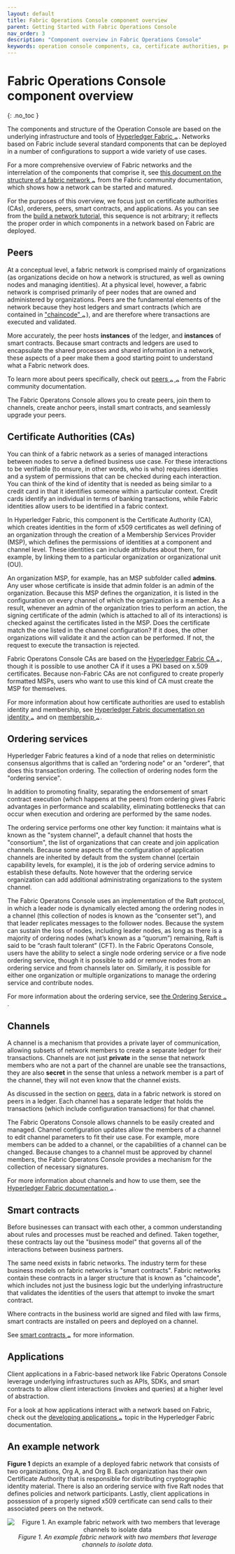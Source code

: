 ```yaml
---
layout: default
title: Fabric Operations Console component overview
parent: Getting Started with Fabric Operations Console
nav_order: 3
description: "Component overview in Fabric Operations Console"
keywords: operation console components, ca, certificate authorities, peer, ordering service, orderer, channel, smart contract, applications
---
```


# Fabric Operations Console component overview
{: .no_toc }

The components and structure of the Operation Console are based on the underlying infrastructure and tools of <a href="https://hyperledger-fabric.readthedocs.io/en/latest/" target="_blank">Hyperledger Fabric <img src="../images/external.png" width="10" alt="external" valign="middle"></a>. Networks based on Fabric include several standard components that can be deployed in a number of configurations to support a wide variety of use cases.

For a more comprehensive overview of Fabric networks and the interrelation of the components that comprise it, see <a href="https://hyperledger-fabric.readthedocs.io/en/latest/network/network.html" target="_blank">this document on the structure of a fabric network <img src="../images/external.png" width="10" alt="external" valign="middle"></a> from the Fabric community documentation, which shows how a network can be started and matured.

For the purposes of this overview, we focus just on certificate authorities (CAs), orderers, peers, smart contracts, and applications. As you can see from the [build a network tutorial](../getting_started/console-build-network.md), this sequence is not arbitrary; it reflects the proper order in which components in a network based on Fabric are deployed.

## Peers

At a conceptual level, a fabric network is comprised mainly of organizations (as organizations decide on how a network is structured, as well as owning nodes and managing identities). At a physical level, however, a fabric network is comprised primarily of peer nodes that are owned and administered by organizations. Peers are the fundamental elements of the network because they host ledgers and smart contracts (which are contained in <a href="https://hyperledger-fabric.readthedocs.io/en/latest/developapps/chaincodenamespace.html" target="_blank">"chaincode" <img src="../images/external.png" width="10" alt="external" valign="middle"></a>), and are therefore where transactions are executed and validated.

More accurately, the peer hosts **instances** of the ledger, and **instances** of smart contracts. Because smart contracts and ledgers are used to encapsulate the shared processes and shared information in a network, these aspects of a peer make them a good starting point to understand what a Fabric network does.

To learn more about peers specifically, check out <a href="https://hyperledger-fabric.readthedocs.io/en/latest/peers/peers.html" target="_blank">peers <img src="../images/external.png" width="10" alt="external" valign="middle"> <img src="../images/external.png" width="10" alt="external" valign="middle"></a> from the Fabric community documentation.

The Fabric Operatons Console allows you to create peers, join them to channels, create anchor peers, install smart contracts, and seamlessly upgrade your peers.

## Certificate Authorities (CAs)

You can think of a fabric network as a series of managed interactions between nodes to serve a defined business use case. For these interactions to be verifiable (to ensure, in other words, who is who) requires identities and a system of permissions that can be checked during each interaction. You can think of the kind of identity that is needed as being similar to a credit card in that it identifies someone within a particular context. Credit cards identify an individual in terms of banking transactions, while Fabric identities allow users to be identified in a fabric context.

In Hyperledger Fabric, this component is the Certificate Authority (CA), which creates identities in the form of x509 certificates as well defining of an organization through the creation of a Membership Services Provider (MSP), which defines the permissions of identities at a component and channel level. These identities can include attributes about them, for example, by linking them to a particular organization or organizational unit (OU).

An organization MSP, for example, has an MSP subfolder called **admins**. Any user whose certificate is inside that admin folder is an admin of the organization. Because this MSP defines the organization, it is listed in the configuration on every channel of which the organization is a member. As a result, whenever an admin of the organization tries to perform an action, the signing certificate of the admin (which is attached to all of its interactions) is checked against the certificates listed in the MSP. Does the certificate match the one listed in the channel configuration? If it does, the other organizations will validate it and the action can be performed. If not, the request to execute the transaction is rejected.

Fabric Operatons Console CAs are based on the <a href="https://hyperledger-fabric-ca.readthedocs.io/en/release-1.4/" target="_blank">Hyperledger Fabric CA <img src="../images/external.png" width="10" alt="external" valign="middle"></a>, though it is possible to use another CA if it uses a PKI based on x.509 certificates. Because non-Fabric CAs are not configured to create properly formatted MSPs, users who want to use this kind of CA must create the MSP for themselves.

For more information about how certificate authorities are used to establish identity and membership, see <a href="https://hyperledger-fabric.readthedocs.io/en/latest/identity/identity.html" target="_blank">Hyperledger Fabric documentation on identity <img src="../images/external.png" width="10" alt="external" valign="middle"></a> and on <a href="https://hyperledger-fabric.readthedocs.io/en/latest/membership/membership.html" target="_blank">membership <img src="../images/external.png" width="10" alt="external" valign="middle"></a>.

## Ordering services

Hyperledger Fabric features a kind of a node that relies on deterministic consensus algorithms that is called an “ordering node” or an "orderer", that does this transaction ordering. The collection of ordering nodes form the "ordering service".

In addition to promoting finality, separating the endorsement of smart contract execution (which happens at the peers) from ordering gives Fabric advantages in performance and scalability, eliminating bottlenecks that can occur when execution and ordering are performed by the same nodes.

The ordering service performs one other key function: it maintains what is known as the "system channel", a default channel that hosts the "consortium", the list of organizations that can create and join application channels. Because some aspects of the configuration of application channels are inherited by default from the system channel (certain capability levels, for example), it is the job of ordering service admins to establish these defaults. Note however that the ordering service organization can add additional administrating organizations to the system channel.

The Fabric Operatons Console uses an implementation of the Raft protocol, in which a leader node is dynamically elected among the ordering nodes in a channel (this collection of nodes is known as the “consenter set”), and that leader replicates messages to the follower nodes. Because the system can sustain the loss of nodes, including leader nodes, as long as there is a majority of ordering nodes (what’s known as a “quorum”) remaining, Raft is said to be “crash fault tolerant” (CFT). In the Fabric Operatons Console, users have the ability to select a single node ordering service or a five node ordering service, though it is possible to add or remove nodes from an ordering service and from channels later on. Similarly, it is possible for either one organization or multiple organizations to manage the ordering service and contribute nodes.

For more information about the ordering service, see <a href="https://hyperledger-fabric.readthedocs.io/en/latest/orderer/ordering_service.html" target="_blank">the Ordering Service <img src="../images/external.png" width="10" alt="external" valign="middle"></a>.

## Channels

A channel is a mechanism that provides a private layer of communication, allowing subsets of network members to create a separate ledger for their transactions. Channels are not just **private** in the sense that network members who are not a part of the channel are unable see the transactions, they are also **secret** in the sense that unless a network member is a part of the channel, they will not even know that the channel exists.

As discussed in the section on [peers](#peers), data in a fabric network is stored on peers in a ledger. Each channel has a separate ledger that holds the transactions (which include configuration transactions) for that channel.

The Fabric Operatons Console allows channels to be easily created and managed. Channel configuration updates allow the members of a channel to edit channel parameters to fit their use case. For example, more members can be added to a channel, or the capabilities of a channel can be changed. Because changes to a channel must be approved by channel members, the Fabric Operatons Console provides a mechanism for the collection of necessary signatures.

For more information about channels and how to use them, see the <a href="https://hyperledger-fabric.readthedocs.io/en/latest/channels.html" target="_blank">Hyperledger Fabric documentation <img src="../images/external.png" width="10" alt="external" valign="middle"></a>.

## Smart contracts

Before businesses can transact with each other, a common understanding about rules and processes must be reached and defined. Taken together, these contracts lay out the "business model" that governs all of the interactions between business partners.

The same need exists in fabric networks. The industry term for these business models on fabric networks is "smart contracts". Fabric networks contain these contracts in a larger structure that is known as "chaincode", which includes not just the business logic but the underlying infrastructure that validates the identities of the users that attempt to invoke the smart contract.

Where contracts in the business world are signed and filed with law firms, smart contracts are installed on peers and deployed on a channel.

See <a href="https://hyperledger-fabric.readthedocs.io/en/latest/smartcontract/smartcontract.html" target="_blank">smart contracts <img src="../images/external.png" width="10" alt="external" valign="middle"></a> for more information.

## Applications

Client applications in a Fabric-based network like Fabric Operatons Console leverage underlying infrastructures such as APIs, SDKs, and smart contracts to allow client interactions (invokes and queries) at a higher level of abstraction.

For a look at how applications interact with a network based on Fabric, check out the <a href="https://hyperledger-fabric.readthedocs.io/en/latest/developapps/developing_applications.html" target="_blank">developing applications <img src="../images/external.png" width="10" alt="external" valign="middle"></a> topic in the Hyperledger Fabric documentation. 

## An example network

**Figure 1** depicts an example of a deployed fabric network that consists of two organizations, Org A, and Org B. Each organization has their own Certificate Authority that is responsible for distributing cryptographic identity material. There is also an ordering service with five Raft nodes that defines policies and network participants. Lastly, client applications in possession of a properly signed x509 certificate can send calls to their associated peers on the network.

<p style="text-align:center"><img src="../images/console_network_2-01.png" alt="Figure 1. An example fabric network with two members that leverage channels to isolate data" align="center"><br><em>Figure 1. An example fabric network with two members that leverage channels to isolate data.</em></p>
